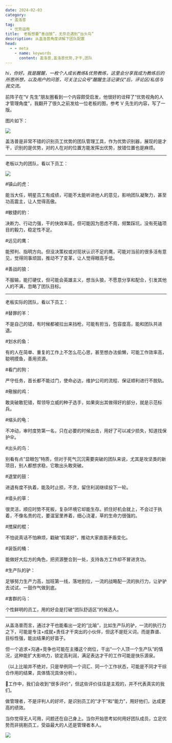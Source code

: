 ```yaml
---
date: 2024-02-03
category:
  - 盖洛普
tag:
  - 优势运用
title:  老板想要“善战狼”，无奈总遇到“出头鸟”
description: 从盖洛普角度讲解下团队配置
head:
  - - meta
    - name: keywords
      content: 盖洛普,盖洛普优势,才干,团队
---
```


*hi，你好。我是醒醒，一枚个人成长教练&优势教练，这里会分享我成为教练后的所思所想，以及用户的问答，可关注公众号"醒醒生活记录仪"后，评论区/私信与我交流。*

前阵子在“V 先生”朋友圈看到一个内容颇受启发，他很好的诠释了“优势视角的人才管理角度”，我翻开了很久之前发给一位老板的图，参考 V 先生的内容，写了一版。

图片如下：

![](https://vip.helloimg.com/i/2024/03/02/65e2e403d2f87.jpeg)

盖洛普是非常不错的识别员工优势的团队管理工具，作为优势识别器，展现的是才干，识别的是优势，对的人在对的位置方能发挥出优势，放错位置也是麻烦。

---

老板以为的团队，看以下员工：

![](https://vip.helloimg.com/i/2024/03/02/65e2e40392e59.jpeg)

#镇山的虎：

能当大任，明星员工有成绩，可能不太能听进他人的意见，影响团队凝聚力，甚至功高震主，让人觉得高傲。

#敏捷的豹：

决断力、行动力强，干的快效率高，但可能因为思虑不周，频繁踩坑，没有死磕项目的毅力，稳定性不足。

#远见的鹰：

能预判、指明方向。但没决策权或对现状认识不足的鹰，可能对当前的很多活有意见，觉得同事顽固，推动不了变革，让人觉得眼高手低。

#善战的狼：

不服输，能打硬仗，但可能会英雄主义，想当头狼，不愿意分享和配合，引发其他人的不满，忽略了团队目标。

---

老板实际的团队，看以下员工：

#替罪的羊：

不是自己的错，有时候都被拉出来挡枪，可能有担当，包容度高，能和团队共进退。

#划水的鱼：

有的人在简单、重复的工作上不怎么花心思，甚至想办法偷懒，可能工作效率高，聪明摸鱼，善用资源。

#看门的狗：

严守任务，首长都不能过门，使命必达，维护公司的流程、保证顺利进行不脱轨。

#儆猴的鸡：

敢突破敢犯错，帮领导立威的种子选手，如果突出其做得好的部分，就是示范标兵。

#缩头的龟：

不冲动，审时度势第一名，只在必要的时候出击，用好了可以减少损失，知道找保护伞。

#出头的鸟：

别看有点“显眼包”特质，但对于死气沉沉需要突破的团队来说，尤其是攻坚类的新项目，别人都想求稳，它敢出头敢突破。

#退堂的鼓：

进退有度不执着，能及时止损，不贪，留住利润继续投下一轮。

#墙头的草：

很灵活，顺应时势不死板，复杂环境它却能生存。抓住好机会就上，不会过于执着，不像名贵的花，要温室里养着，细心浇灌，草的生命力很强的。

#搅屎的棍：

不怕说真话不怕麻烦，戳破“假美好”，推动大家直面矛盾变化。

#装饭的桶：

能做好大后方的角色，把资源整合到一处，支持各方工作却不冒进贪功。

#生产队的驴：

足够努力生产力高，加班第一线，落地到位，一流的战略配一流的执行力，让驴驴去试试，一鼓作气做到底。

#害群的马：

个性鲜明的员工，用的好会是打破“团队舒适区”的候选人。

---

从盖洛普而言，通过才干也能看出一定的“比喻”，比如生产队的驴，一流的执行力之下，可能是专注+成就+责任才干突出的小伙伴，但这不是贬义词，而是靠谱、目标性强，能出结果的好苗子。

但一个追求+沟通+竞争也可能在主播这个岗位，干出“一个人顶一个生产队”的情况，这种能扩大影响力，锁定高利润，满足表达才干的工作可能是快乐源泉。

（以上比喻并不绝对，只是举例同一个词汇、同一个工作状态，可能是不同才干综合作用的结果，具体情况具体分析）。

🤣工作中，我们会收到“很多评价”，但这些评价往往是主观的，并不代表真实的我们。

做管理者，不是评判人的好坏，是识别员工的“才干”和“能力”，用好他们，达成更高的绩效。

当你觉得无人可用，问题还在自己身上。当你开始思考如何用好团队成员，立足优势而非挑剔员工，受益最大的人还是管理者本人。

![](https://vip.helloimg.com/i/2024/03/02/65e2e40424dd1.png)